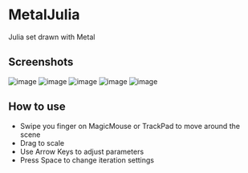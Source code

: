 # MetalJulia

Julia set drawn with Metal

## Screenshots

![image](https://user-images.githubusercontent.com/4198311/43684474-5dc0304c-98d3-11e8-83f6-f56a4b59e6df.png)
![image](https://user-images.githubusercontent.com/4198311/43684476-664a25ce-98d3-11e8-9872-dda7cc121f13.png)
![image](https://user-images.githubusercontent.com/4198311/43684488-a3a5169a-98d3-11e8-9feb-d42be9da21e7.png)
![image](https://user-images.githubusercontent.com/4198311/43684496-e2a4c7a0-98d3-11e8-8b8b-dc1e02478d12.png)
![image](https://user-images.githubusercontent.com/4198311/43684501-f245d1d6-98d3-11e8-9047-6ac6dd2cba1f.png)

## How to use

* Swipe you finger on MagicMouse or TrackPad to move around the scene
* Drag to scale
* Use Arrow Keys to adjust parameters
* Press Space to change iteration settings

